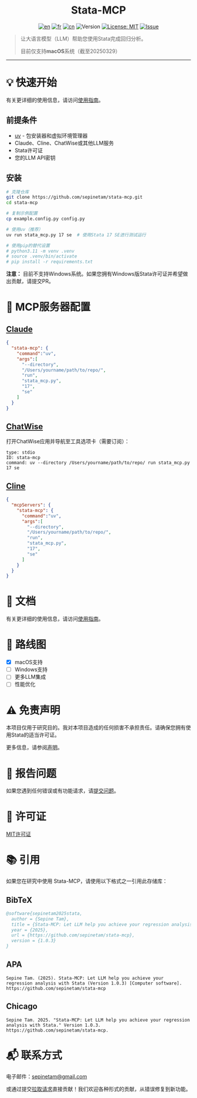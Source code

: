 <div align="center">

# Stata-MCP

[![en](https://img.shields.io/badge/lang-English-red.svg)](../../../README.md)
[![fr](https://img.shields.io/badge/langue-Français-blue.svg)](../fr/README)
[![cn](https://img.shields.io/badge/语言-中文-yellow.svg)](README)
![Version](https://img.shields.io/badge/version-1.0.3-blue.svg)
[![License: MIT](https://img.shields.io/badge/License-MIT-yellow.svg)](../../../License)
[![Issue](https://img.shields.io/badge/Issue-report-green.svg)](https://github.com/sepinetam/stata-mcp/issues/new)

</div>

> 让大语言模型（LLM）帮助您使用Stata完成回归分析。
> 
> 目前仅支持**macOS**系统（截至20250329）

---

# 💡 快速开始
有关更详细的使用信息，请访问[使用指南](../../usage.md)。

## 前提条件
- [uv](https://github.com/astral-sh/uv) - 包安装器和虚拟环境管理器
- Claude、Cline、ChatWise或其他LLM服务
- Stata许可证
- 您的LLM API密钥

## 安装
```bash
# 克隆仓库
git clone https://github.com/sepinetam/stata-mcp.git
cd stata-mcp

# 复制示例配置
cp example.config.py config.py

# 使用uv（推荐）
uv run stata_mcp.py 17 se  # 使用Stata 17 SE进行测试运行

# 使用pip的替代设置
# python3.11 -m venv .venv
# source .venv/bin/activate
# pip install -r requirements.txt
```

**注意：** 目前不支持Windows系统。如果您拥有Windows版Stata许可证并希望做出贡献，请提交PR。

# 🔧 MCP服务器配置

## [Claude](https://claude.ai/)
```json
{
  "stata-mcp": {
    "command":"uv",
    "args":[
      "--directory",
      "/Users/yourname/path/to/repo/",
      "run",
      "stata_mcp.py",
      "17",
      "se"
    ]
  }
}
```

## [ChatWise](https://chatwise.app/)
打开ChatWise应用并导航至工具选项卡（需要订阅）：

```
type: stdio
ID: stata-mcp
command: uv --directory /Users/yourname/path/to/repo/ run stata_mcp.py 17 se
```

## [Cline](https://github.com/cline/cline)
```json
{
  "mcpServers": {
    "stata-mcp": {
      "command":"uv",
      "args":[
        "--directory",
        "/Users/yourname/path/to/repo/",
        "run",
        "stata_mcp.py",
        "17",
        "se"
      ]
    }
  }
}
```

# 📝 文档
有关更详细的使用信息，请访问[使用指南](../../usage.md)。

# 🚀 路线图
- [x] macOS支持
- [ ] Windows支持
- [ ] 更多LLM集成
- [ ] 性能优化

# ⚠️ 免责声明
本项目仅用于研究目的。我对本项目造成的任何损害不承担责任。请确保您拥有使用Stata的适当许可证。

更多信息，请参阅[声明](../../../Statement.md)。

# 🐛 报告问题
如果您遇到任何错误或有功能请求，请[提交问题](https://github.com/sepinetam/stata-mcp/issues/new)。

# 📄 许可证
[MIT许可证](../../../License)

# 📚 引用
如果您在研究中使用 Stata-MCP，请使用以下格式之一引用此存储库：

## BibTeX
```bibtex
@software{sepinetam2025stata,
  author = {Sepine Tam},
  title = {Stata-MCP: Let LLM help you achieve your regression analysis with Stata},
  year = {2025},
  url = {https://github.com/sepinetam/stata-mcp},
  version = {1.0.3}
}
```

## APA
```
Sepine Tam. (2025). Stata-MCP: Let LLM help you achieve your regression analysis with Stata (Version 1.0.3) [Computer software]. https://github.com/sepinetam/stata-mcp
```

## Chicago
```
Sepine Tam. 2025. "Stata-MCP: Let LLM help you achieve your regression analysis with Stata." Version 1.0.3. https://github.com/sepinetam/stata-mcp.
```

# 📬 联系方式
电子邮件：[sepinetam@gmail.com](mailto:sepinetam@gmail.com)

或通过提交[拉取请求](https://github.com/sepinetam/stata-mcp/pulls)直接贡献！我们欢迎各种形式的贡献，从错误修复到新功能。